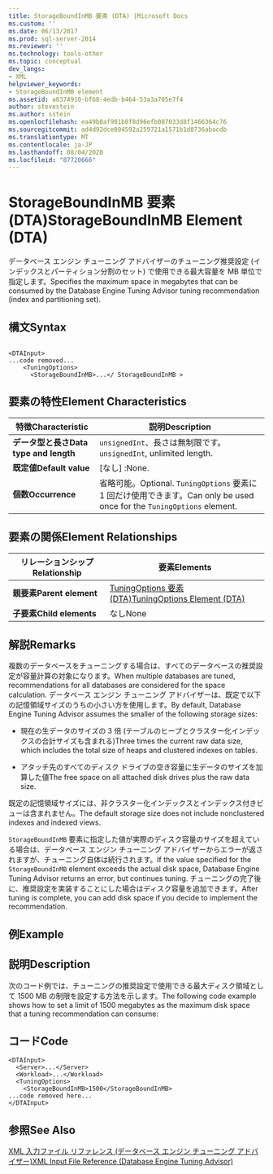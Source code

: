 ```yaml
---
title: StorageBoundInMB 要素 (DTA) |Microsoft Docs
ms.custom: ''
ms.date: 06/13/2017
ms.prod: sql-server-2014
ms.reviewer: ''
ms.technology: tools-other
ms.topic: conceptual
dev_langs:
- XML
helpviewer_keywords:
- StorageBoundInMB element
ms.assetid: a8374910-bf68-4edb-b464-53a3a705e7f4
author: stevestein
ms.author: sstein
ms.openlocfilehash: ea49b0af981b8f8d96efb087033d8f1466364c76
ms.sourcegitcommit: ad4d92dce894592a259721a1571b1d8736abacdb
ms.translationtype: MT
ms.contentlocale: ja-JP
ms.lasthandoff: 08/04/2020
ms.locfileid: "87720666"
---
```

# <a name="storageboundinmb-element-dta"></a><span data-ttu-id="8c2a6-102">StorageBoundInMB 要素 (DTA)</span><span class="sxs-lookup"><span data-stu-id="8c2a6-102">StorageBoundInMB Element (DTA)</span></span>
  <span data-ttu-id="8c2a6-103">データベース エンジン チューニング アドバイザーのチューニング推奨設定 (インデックスとパーティション分割のセット) で使用できる最大容量を MB 単位で指定します。</span><span class="sxs-lookup"><span data-stu-id="8c2a6-103">Specifies the maximum space in megabytes that can be consumed by the Database Engine Tuning Advisor tuning recommendation (index and partitioning set).</span></span>  
  
## <a name="syntax"></a><span data-ttu-id="8c2a6-104">構文</span><span class="sxs-lookup"><span data-stu-id="8c2a6-104">Syntax</span></span>  
  
```  
  
<DTAInput>  
...code removed...  
    <TuningOptions>  
      <StorageBoundInMB>...</ StorageBoundInMB >  
```  
  
## <a name="element-characteristics"></a><span data-ttu-id="8c2a6-105">要素の特性</span><span class="sxs-lookup"><span data-stu-id="8c2a6-105">Element Characteristics</span></span>  
  
|<span data-ttu-id="8c2a6-106">特徴</span><span class="sxs-lookup"><span data-stu-id="8c2a6-106">Characteristic</span></span>|<span data-ttu-id="8c2a6-107">説明</span><span class="sxs-lookup"><span data-stu-id="8c2a6-107">Description</span></span>|  
|--------------------|-----------------|  
|<span data-ttu-id="8c2a6-108">**データ型と長さ**</span><span class="sxs-lookup"><span data-stu-id="8c2a6-108">**Data type and length**</span></span>|<span data-ttu-id="8c2a6-109">`unsignedInt`、長さは無制限です。</span><span class="sxs-lookup"><span data-stu-id="8c2a6-109">`unsignedInt`, unlimited length.</span></span>|  
|<span data-ttu-id="8c2a6-110">**既定値**</span><span class="sxs-lookup"><span data-stu-id="8c2a6-110">**Default value**</span></span>|<span data-ttu-id="8c2a6-111">[なし] :</span><span class="sxs-lookup"><span data-stu-id="8c2a6-111">None.</span></span>|  
|<span data-ttu-id="8c2a6-112">**個数**</span><span class="sxs-lookup"><span data-stu-id="8c2a6-112">**Occurrence**</span></span>|<span data-ttu-id="8c2a6-113">省略可能。</span><span class="sxs-lookup"><span data-stu-id="8c2a6-113">Optional.</span></span> <span data-ttu-id="8c2a6-114">`TuningOptions` 要素に 1 回だけ使用できます。</span><span class="sxs-lookup"><span data-stu-id="8c2a6-114">Can only be used once for the `TuningOptions` element.</span></span>|  
  
## <a name="element-relationships"></a><span data-ttu-id="8c2a6-115">要素の関係</span><span class="sxs-lookup"><span data-stu-id="8c2a6-115">Element Relationships</span></span>  
  
|<span data-ttu-id="8c2a6-116">リレーションシップ</span><span class="sxs-lookup"><span data-stu-id="8c2a6-116">Relationship</span></span>|<span data-ttu-id="8c2a6-117">要素</span><span class="sxs-lookup"><span data-stu-id="8c2a6-117">Elements</span></span>|  
|------------------|--------------|  
|<span data-ttu-id="8c2a6-118">**親要素**</span><span class="sxs-lookup"><span data-stu-id="8c2a6-118">**Parent element**</span></span>|[<span data-ttu-id="8c2a6-119">TuningOptions 要素 &#40;DTA&#41;</span><span class="sxs-lookup"><span data-stu-id="8c2a6-119">TuningOptions Element &#40;DTA&#41;</span></span>](tuningoptions-element-dta.md)|  
|<span data-ttu-id="8c2a6-120">**子要素**</span><span class="sxs-lookup"><span data-stu-id="8c2a6-120">**Child elements**</span></span>|<span data-ttu-id="8c2a6-121">なし</span><span class="sxs-lookup"><span data-stu-id="8c2a6-121">None</span></span>|  
  
## <a name="remarks"></a><span data-ttu-id="8c2a6-122">解説</span><span class="sxs-lookup"><span data-stu-id="8c2a6-122">Remarks</span></span>  
 <span data-ttu-id="8c2a6-123">複数のデータベースをチューニングする場合は、すべてのデータベースの推奨設定が容量計算の対象になります。</span><span class="sxs-lookup"><span data-stu-id="8c2a6-123">When multiple databases are tuned, recommendations for all databases are considered for the space calculation.</span></span> <span data-ttu-id="8c2a6-124">データベース エンジン チューニング アドバイザーは、既定で以下の記憶領域サイズのうちの小さい方を使用します。</span><span class="sxs-lookup"><span data-stu-id="8c2a6-124">By default, Database Engine Tuning Advisor assumes the smaller of the following storage sizes:</span></span>  
  
-   <span data-ttu-id="8c2a6-125">現在の生データのサイズの 3 倍 (テーブルのヒープとクラスター化インデックスの合計サイズも含まれる)</span><span class="sxs-lookup"><span data-stu-id="8c2a6-125">Three times the current raw data size, which includes the total size of heaps and clustered indexes on tables.</span></span>  
  
-   <span data-ttu-id="8c2a6-126">アタッチ先のすべてのディスク ドライブの空き容量に生データのサイズを加算した値</span><span class="sxs-lookup"><span data-stu-id="8c2a6-126">The free space on all attached disk drives plus the raw data size.</span></span>  
  
 <span data-ttu-id="8c2a6-127">既定の記憶領域サイズには、非クラスター化インデックスとインデックス付きビューは含まれません。</span><span class="sxs-lookup"><span data-stu-id="8c2a6-127">The default storage size does not include nonclustered indexes and indexed views.</span></span>  
  
 <span data-ttu-id="8c2a6-128">`StorageBoundInMB` 要素に指定した値が実際のディスク容量のサイズを超えている場合は、データベース エンジン チューニング アドバイザーからエラーが返されますが、チューニング自体は続行されます。</span><span class="sxs-lookup"><span data-stu-id="8c2a6-128">If the value specified for the `StorageBoundInMB` element exceeds the actual disk space, Database Engine Tuning Advisor returns an error, but continues tuning.</span></span> <span data-ttu-id="8c2a6-129">チューニングの完了後に、推奨設定を実装することにした場合はディスク容量を追加できます。</span><span class="sxs-lookup"><span data-stu-id="8c2a6-129">After tuning is complete, you can add disk space if you decide to implement the recommendation.</span></span>  
  
## <a name="example"></a><span data-ttu-id="8c2a6-130">例</span><span class="sxs-lookup"><span data-stu-id="8c2a6-130">Example</span></span>  
  
## <a name="description"></a><span data-ttu-id="8c2a6-131">説明</span><span class="sxs-lookup"><span data-stu-id="8c2a6-131">Description</span></span>  
 <span data-ttu-id="8c2a6-132">次のコード例では、チューニングの推奨設定で使用できる最大ディスク領域として 1500 MB の制限を設定する方法を示します。</span><span class="sxs-lookup"><span data-stu-id="8c2a6-132">The following code example shows how to set a limit of 1500 megabytes as the maximum disk space that a tuning recommendation can consume:</span></span>  
  
## <a name="code"></a><span data-ttu-id="8c2a6-133">コード</span><span class="sxs-lookup"><span data-stu-id="8c2a6-133">Code</span></span>  
  
```  
<DTAInput>  
  <Server>...</Server>  
  <Workload>...</Workload>  
  <TuningOptions>  
    <StorageBoundInMB>1500</StorageBoundInMB>  
...code removed here...  
</DTAInput>  
```  
  
## <a name="see-also"></a><span data-ttu-id="8c2a6-134">参照</span><span class="sxs-lookup"><span data-stu-id="8c2a6-134">See Also</span></span>  
 [<span data-ttu-id="8c2a6-135">XML 入力ファイル リファレンス &#40;データベース エンジン チューニング アドバイザー&#41;</span><span class="sxs-lookup"><span data-stu-id="8c2a6-135">XML Input File Reference &#40;Database Engine Tuning Advisor&#41;</span></span>](xml-input-file-reference-database-engine-tuning-advisor.md)  
  
  
